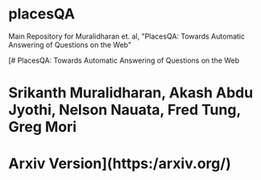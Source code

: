 # placesQA
Main Repository for Muralidharan et. al, "PlacesQA: Towards Automatic Answering of Questions on the Web"

[# PlacesQA: Towards Automatic Answering of Questions on the Web
# Srikanth Muralidharan, Akash Abdu Jyothi, Nelson Nauata, Fred Tung, Greg Mori
# Arxiv Version](https:/arxiv.org/)
